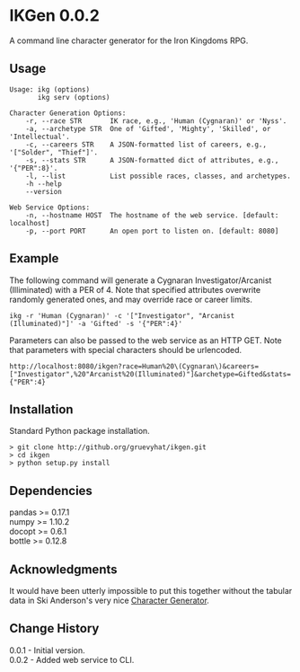 IKGen 0.0.2
=============

A command line character generator for the Iron Kingdoms RPG. 

Usage
---------------------------

    Usage: ikg (options)
           ikg serv (options)

    Character Generation Options:
        -r, --race STR       IK race, e.g., 'Human (Cygnaran)' or 'Nyss'.
        -a, --archetype STR  One of 'Gifted', 'Mighty', 'Skilled', or 'Intellectual'.
        -c, --careers STR    A JSON-formatted list of careers, e.g., '["Solder", "Thief"]'.
        -s, --stats STR      A JSON-formatted dict of attributes, e.g., '{"PER":8}'.
        -l, --list           List possible races, classes, and archetypes.
        -h --help
        --version

    Web Service Options:
        -n, --hostname HOST  The hostname of the web service. [default: localhost]
        -p, --port PORT      An open port to listen on. [default: 8080]

Example
-------
The following command will generate a Cygnaran Investigator/Arcanist (Illiminated) with a PER of 4. Note that specified attributes overwrite randomly generated ones, and may override race or career limits.

    ikg -r 'Human (Cygnaran)' -c '["Investigator", "Arcanist (Illuminated)"]' -a 'Gifted' -s '{"PER":4}'

Parameters can also be passed to the web service as an HTTP GET. Note that parameters with special characters should be urlencoded.

    http://localhost:8080/ikgen?race=Human%20\(Cygnaran\)&careers=["Investigator",%20"Arcanist%20(Illuminated)"]&archetype=Gifted&stats={"PER":4}

Installation
------------
Standard Python package installation.

    > git clone http://github.org/gruevyhat/ikgen.git
    > cd ikgen
    > python setup.py install

Dependencies
------------
pandas >= 0.17.1  
numpy >= 1.10.2  
docopt >= 0.6.1  
bottle >= 0.12.8  

Acknowledgments
---------------
It would have been utterly impossible to put this together without the tabular data in Ski Anderson's very nice [Character Generator](http://privateerpressforums.com/showthread.php?158365-IKRPG-Generator-Tools).

Change History
--------------
0.0.1 - Initial version.  
0.0.2 - Added web service to CLI.
